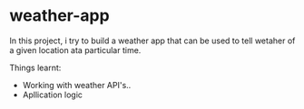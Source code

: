 # weather-app

In this project, i try to build a weather app that can be used to tell wetaher of a given location ata particular time.

Things learnt:
* Working with weather API's..
* Apllication logic
